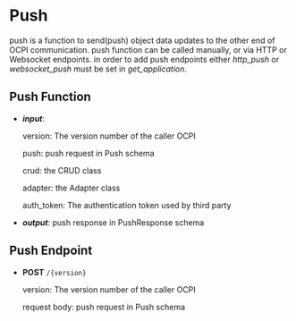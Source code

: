 # Push

push is a function to send(push) object data updates to the other end of OCPI communication. push function can be called manually, or via HTTP or Websocket endpoints. in order to add push endpoints either _http\_push_ or _websocket\_push_ must be set in _get\_application_.

## Push Function
- **_input_**:

    version: The version number of the caller OCPI

    push: push request in Push schema

    crud: the CRUD class

    adapter: the Adapter class

    auth_token: The authentication token used by third party

- **_output_**: push response in PushResponse schema

## Push Endpoint

- **POST** `/{version}`

    version: The version number of the caller OCPI

    request body: push request in Push schema
